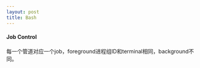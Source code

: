 ```yaml
---
layout: post
title: Bash
---
```


#### Job Control
每一个管道对应一个job，foreground进程组ID和terminal相同，background不同。
